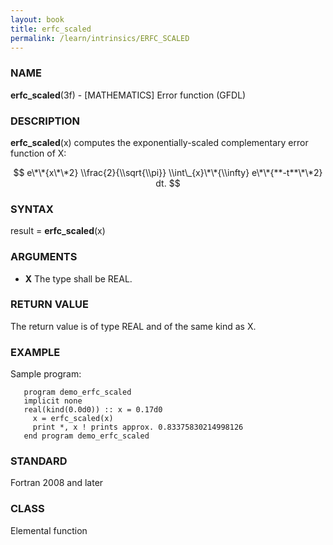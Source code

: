 ```yaml
---
layout: book
title: erfc_scaled
permalink: /learn/intrinsics/ERFC_SCALED
---
```

### NAME

**erfc\_scaled**(3f) - \[MATHEMATICS\] Error function
(GFDL)

### DESCRIPTION

**erfc\_scaled**(x) computes the exponentially-scaled complementary
error function of X:

$$ e\*\*{x\*\*2} \\frac{2}{\\sqrt{\\pi}} \\int\_{x}\*\*{\\infty}
e\*\*{**-t**\*\*2} dt. $$

### SYNTAX

result = **erfc\_scaled**(x)

### ARGUMENTS

  - **X**
    The type shall be REAL.

### RETURN VALUE

The return value is of type REAL and of the same kind as X.

### EXAMPLE

Sample program:

```
   program demo_erfc_scaled
   implicit none
   real(kind(0.0d0)) :: x = 0.17d0
     x = erfc_scaled(x)
     print *, x ! prints approx. 0.83375830214998126
   end program demo_erfc_scaled
```

### STANDARD

Fortran 2008 and later

### CLASS

Elemental function
